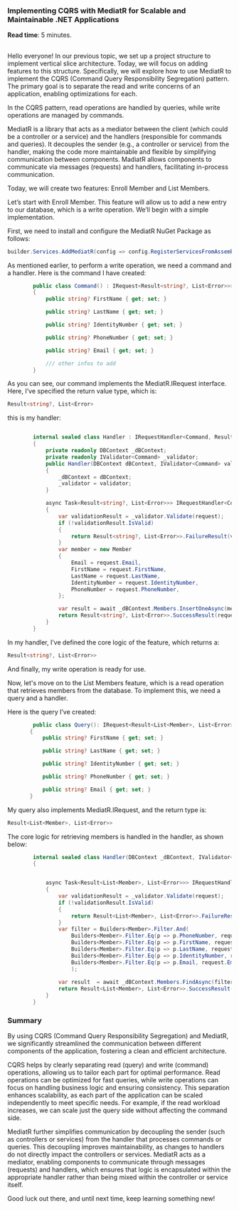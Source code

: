 ### Implementing CQRS with MediatR for Scalable and Maintainable .NET Applications 
**Read time**: 5 minutes.
##

Hello everyone! In our previous topic, we set up a project structure to implement vertical slice architecture. 
Today, we will focus on adding features to this structure. 
Specifically, we will explore how to use MediatR to implement the CQRS (Command Query Responsibility Segregation) pattern. 
The primary goal is to separate the read and write concerns of an application, enabling optimizations for each.

In the CQRS pattern, read operations are handled by queries, while write operations are managed by commands.

MediatR is a library that acts as a mediator between the client (which could be a controller or a service) and the handlers (responsible for commands and queries). 
It decouples the sender (e.g., a controller or service) from the handler, making the code more maintainable and flexible by simplifying communication between components. 
MadiatR allows components to communicate via messages (requests) and handlers, facilitating in-process communication.

Today, we will create two features: Enroll Member and List Members.

Let’s start with Enroll Member. This feature will allow us to add a new entry to our database, which is a write operation. We’ll begin with a simple implementation.

First, we need to install and configure the MediatR NuGet Package as follows:

```c#
builder.Services.AddMediatR(config => config.RegisterServicesFromAssembly(assembly));

```
As mentioned earlier, to perform a write operation, we need a command and a handler.
Here is the command I have created:

```c#
        public class Command() : IRequest<Result<string?, List<Error>>>
        {
            public string? FirstName { get; set; }

            public string? LastName { get; set; }

            public string? IdentityNumber { get; set; }

            public string? PhoneNumber { get; set; }

            public string? Email { get; set; }

            /// other infos to add
        }
```

As you can see, our command implements the MediatR.IRequest interface. 
Here, I’ve specified the return value type, which is:

```c# 
Result<string?, List<Error>
```

this is my handler: 
```c# 

        internal sealed class Handler : IRequestHandler<Command, Result<string?, List<Error>>>
        {
            private readonly DBContext _dBContext;
            private readonly IValidator<Command> _validator;
            public Handler(DBContext dBContext, IValidator<Command> validator)
            {
                _dBContext = dBContext;
                _validator = validator;
            }

            async Task<Result<string?, List<Error>>> IRequestHandler<Command, Result<string?, List<Error>>>.Handle(Command request, CancellationToken cancellationToken)
            {
                var validationResult = _validator.Validate(request);
                if (!validationResult.IsValid)
                {
                    return Result<string?, List<Error>>.FailureResult(validationResult.Errors.Select(error => new Error(error.ErrorCode, error.ErrorMessage)).ToList());
                }
                var member = new Member
                {
                    Email = request.Email,
                    FirstName = request.FirstName,
                    LastName = request.LastName,
                    IdentityNumber = request.IdentityNumber,
                    PhoneNumber = request.PhoneNumber,
                };

                var result = await _dBContext.Members.InsertOneAsync(member, cancellationToken: cancellationToken);
                return Result<string?, List<Error>>.SuccessResult(request.FirstName);
            }
        }
```

In my handler, I’ve defined the core logic of the feature, which returns a:
```c#
Result<string?, List<Error>>
```

And finally, my write operation is ready for use.

Now, let's move on to the List Members feature, which is a read operation that retrieves members from the database. To implement this, we need a query and a handler.

Here is the query I’ve created:
 ```c#
         public class Query(): IRequest<Result<List<Member>, List<Error>>>
        {
            public string? FirstName { get; set; }

            public string? LastName { get; set; }

            public string? IdentityNumber { get; set; }

            public string? PhoneNumber { get; set; }

            public string? Email { get; set; }
        }
 ```
 
My query also implements MediatR.IRequest, and the return type is:

```c#
Result<List<Member>, List<Error>>
```

The core logic for retrieving members is handled in the handler, as shown below:

```c#
        internal sealed class Handler(DBContext _dBContext, IValidator<Query> _validator) : IRequestHandler<Query, Result<List<Member>, List<Error>>>
        {


            async Task<Result<List<Member>, List<Error>>> IRequestHandler<Query, Result<List<Member>, List<Error>>>.Handle(Query request, CancellationToken cancellationToken)
            {
                var validationResult = _validator.Validate(request);
                if (!validationResult.IsValid)
                {
                    return Result<List<Member>, List<Error>>.FailureResult(validationResult.Errors.Select(error => new Error(error.ErrorCode, error.ErrorMessage)).ToList());
                }
                var filter = Builders<Member>.Filter.And(
                    Builders<Member>.Filter.Eq(p => p.PhoneNumber, request.PhoneNumber),
                    Builders<Member>.Filter.Eq(p => p.FirstName, request.FirstName),
                    Builders<Member>.Filter.Eq(p => p.LastName, request.LastName),
                    Builders<Member>.Filter.Eq(p => p.IdentityNumber, request.IdentityNumber),
                    Builders<Member>.Filter.Eq(p => p.Email, request.Email)
                    );
                                                   
                var result  = await _dBContext.Members.FindAsync(filter, cancellationToken: cancellationToken);
                return Result<List<Member>, List<Error>>.SuccessResult(result.ToList());
            }
        }
```

### Summary
By using CQRS (Command Query Responsibility Segregation) and MediatR, we significantly streamlined the communication between different components of the application, fostering a clean and efficient architecture.

CQRS helps by clearly separating read (query) and write (command) operations, allowing us to tailor each part for optimal performance. Read operations can be optimized for fast queries, while write operations can focus on handling business logic and ensuring consistency. This separation enhances scalability, as each part of the application can be scaled independently to meet specific needs. For example, if the read workload increases, we can scale just the query side without affecting the command side.

MediatR further simplifies communication by decoupling the sender (such as controllers or services) from the handler that processes commands or queries. This decoupling improves maintainability, as changes to handlers do not directly impact the controllers or services. 
MediatR acts as a mediator, enabling components to communicate through messages (requests) and handlers, which ensures that logic is encapsulated within the appropriate handler rather than being mixed within the controller or service itself.

Good luck out there, and until next time, keep learning something new!



